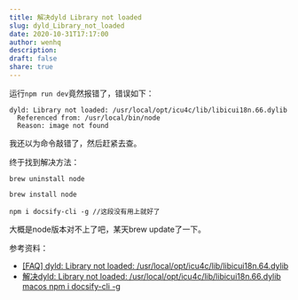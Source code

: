 ```yaml
---
title: 解决dyld Library not loaded
slug: dyld_Library_not_loaded
date: 2020-10-31T17:17:00
author: wenhq
description: 
draft: false
share: true
---
```


运行`npm run dev`竟然报错了，错误如下：
```
dyld: Library not loaded: /usr/local/opt/icu4c/lib/libicui18n.66.dylib
  Referenced from: /usr/local/bin/node
  Reason: image not found
```
我还以为命令敲错了，然后赶紧去查。

<!-- more -->
终于找到解决方法：
```
brew uninstall node

brew install node

npm i docsify-cli -g //这段没有用上就好了
```

大概是node版本对不上了吧，某天brew update了一下。



参考资料：
- [[FAQ] dyld: Library not loaded: /usr/local/opt/icu4c/lib/libicui18n.64.dylib](https://www.cnblogs.com/farwish/p/13202414.html)
- [解决dyld: Library not loaded: /usr/local/opt/icu4c/lib/libicui18n.66.dylib macos npm i docsify-cli -g](https://blog.csdn.net/weixin_41194171/article/details/107982950)